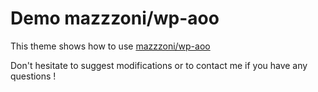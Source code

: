# Demo mazzzoni/wp-aoo

This theme shows how to use [mazzzoni/wp-aoo](https://github.com/Mazzzoni/wp-aoo)

Don't hesitate to suggest modifications or to contact me if you have any questions !
